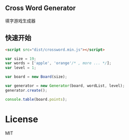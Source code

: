 ## Cross Word Generator
填字游戏生成器

## 快速开始
```html
<script src="dist/crossword.min.js"></script>
```

```javascript
var size = 19;
var words = ['apple', 'orange'/* , more ... */];
var level = 1;

var board = new Board(size);

var generator = new Generator(board, wordList, level);
generator.create();

console.table(board.points);
```

# License

  MIT
